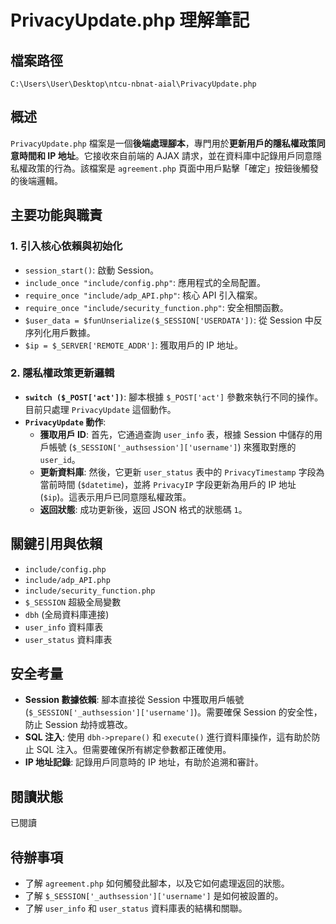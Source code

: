 # PrivacyUpdate.php 理解筆記

## 檔案路徑
`C:\Users\User\Desktop\ntcu-nbnat-aial\PrivacyUpdate.php`

## 概述
`PrivacyUpdate.php` 檔案是一個**後端處理腳本**，專門用於**更新用戶的隱私權政策同意時間和 IP 地址**。它接收來自前端的 AJAX 請求，並在資料庫中記錄用戶同意隱私權政策的行為。該檔案是 `agreement.php` 頁面中用戶點擊「確定」按鈕後觸發的後端邏輯。

## 主要功能與職責

### 1. 引入核心依賴與初始化
- `session_start()`: 啟動 Session。
- `include_once "include/config.php"`: 應用程式的全局配置。
- `require_once "include/adp_API.php"`: 核心 API 引入檔案。
- `require_once "include/security_function.php"`: 安全相關函數。
- `$user_data = $funUnserialize($_SESSION['USERDATA'])`: 從 Session 中反序列化用戶數據。
- `$ip = $_SERVER['REMOTE_ADDR']`: 獲取用戶的 IP 地址。

### 2. 隱私權政策更新邏輯
- **`switch ($_POST['act'])`**: 腳本根據 `$_POST['act']` 參數來執行不同的操作。目前只處理 `PrivacyUpdate` 這個動作。
- **`PrivacyUpdate` 動作**: 
    - **獲取用戶 ID**: 首先，它通過查詢 `user_info` 表，根據 Session 中儲存的用戶帳號 (`$_SESSION['_authsession']['username']`) 來獲取對應的 `user_id`。
    - **更新資料庫**: 然後，它更新 `user_status` 表中的 `PrivacyTimestamp` 字段為當前時間 (`$datetime`)，並將 `PrivacyIP` 字段更新為用戶的 IP 地址 (`$ip`)。這表示用戶已同意隱私權政策。
    - **返回狀態**: 成功更新後，返回 JSON 格式的狀態碼 `1`。

## 關鍵引用與依賴
- `include/config.php`
- `include/adp_API.php`
- `include/security_function.php`
- `$_SESSION` 超級全局變數
- `dbh` (全局資料庫連接)
- `user_info` 資料庫表
- `user_status` 資料庫表

## 安全考量
- **Session 數據依賴**: 腳本直接從 Session 中獲取用戶帳號 (`$_SESSION['_authsession']['username']`)。需要確保 Session 的安全性，防止 Session 劫持或篡改。
- **SQL 注入**: 使用 `dbh->prepare()` 和 `execute()` 進行資料庫操作，這有助於防止 SQL 注入。但需要確保所有綁定參數都正確使用。
- **IP 地址記錄**: 記錄用戶同意時的 IP 地址，有助於追溯和審計。

## 閱讀狀態
已閱讀

## 待辦事項
- 了解 `agreement.php` 如何觸發此腳本，以及它如何處理返回的狀態。
- 了解 `$_SESSION['_authsession']['username']` 是如何被設置的。
- 了解 `user_info` 和 `user_status` 資料庫表的結構和關聯。
